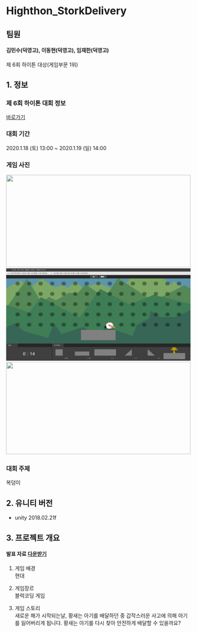 # Highthon_StorkDelivery

## 팀원
#### 김민수(덕영고), 이동현(덕영고), 임재한(덕영고)

제 6회 하이톤 대상(게임부문 1위)<br/>

## 1. 정보

### 제 6회 하이톤 대회 정보
[바로가기](https://www.facebook.com/plugins/post.php?href=https%3A%2F%2Fwww.facebook.com%2Fhighthon%2Fposts%2F468121193874288)

### 대회 기간
2020.1.18 (토) 13:00 ~ 2020.1.19 (일) 14:00

### 게임 사진
<img src="https://github.com/gksmfahd78/Highthon_StorkDelivery/blob/master/Public/img/gam1.png" width="500px" height="250">
<img src="https://github.com/gksmfahd78/Highthon_StorkDelivery/blob/master/Public/img/gam2.png" width="500px" height="250">
<img src="https://github.com/gksmfahd78/Highthon_StorkDelivery/blob/master/Public/img/gam3.png" width="500px" height="250">

### 대회 주제
복덩이

## 2. 유니티 버전
* unity 2018.02.21f

## 3. 프로젝트 개요
#### 발표 자료 [다운받기]()

1. 게임 배경<br/>
현대<br/>

2. 게임장르<br/>
블럭코딩 게임<br/>

3. 게임 스토리<br/>
새로운 해가 시작되는날, 황새는 아기를 배달하던 중 갑작스러운 사고에 의해 아기를 잃어버리게 됩니다. 황새는 아기를 다시 찾아 안전하게 배달할 수 있을까요?<br/>
